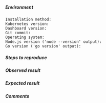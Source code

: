 ##### Environment
<!-- Describe your setup. Versions of Node.js, Go etc. are needed only from developers. -->

```
Installation method:
Kubernetes version:
Dashboard version:
Git commit:
Operating system:
Node.js version ('node --version' output):
Go version ('go version' output):
```

##### Steps to reproduce
<!-- Describe all steps needed to reproduce the issue. It is a good place to use numbered list. -->

##### Observed result
<!-- Describe observed result as precisely as possible. -->

##### Expected result
<!-- Describe expected result as precisely as possible. -->

##### Comments
<!-- If you have any comments or more details, put them here. -->

